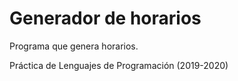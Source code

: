 # Generador de horarios

Programa que genera horarios.

Práctica de Lenguajes de Programación (2019-2020)
